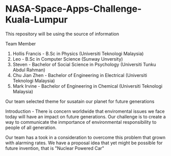 # NASA-Space-Apps-Challenge-Kuala-Lumpur
This repository will be using the source of information 

Team Member
1) Hollis Francis - B.Sc in Physics (Universiti Teknologi Malaysia)
2) Leo - B.Sc in Computer Science (Sunway Unversity)
3) Steven - Bachelor of Social Science in Psychology (Universiti Tunku Abdul Rahman)
4) Chu Jian Zhen - Bachelor of Engineering in Electrical (Universiti Teknologi Malaysia)
5) Mark Irvine - Bachelor of Engineering in Chemical (Universiti Teknologi Malaysia)


Our team selected theme for susatain our planet for future generations

Introduction - There is concern worldwide that enviromental issues we face today will have an impact on future generations. Our challenge is to create a way to communicate the inmportance of environmental responsibility to people of all generation.

Our team has a took in a consideration to overcome this problem that grown with alarming rates. We have a proposal idea that yet might be possible for future invention, that is "Nuclear Powered Car"




